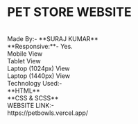 # PET STORE WEBSITE
<br>
Made By:- **SURAJ KUMAR**
<br>
**Responsive:**- Yes.
<br>
Mobile View
<br>
Tablet View
<br>
Laptop (1024px) View
<br>
Laptop (1440px) View 
<br>
Technology Used:-
<br>
**HTML**
<br>
**CSS & SCSS**
<br>
WEBSITE LINK:-
<br>
https://petbowls.vercel.app/
<br>
